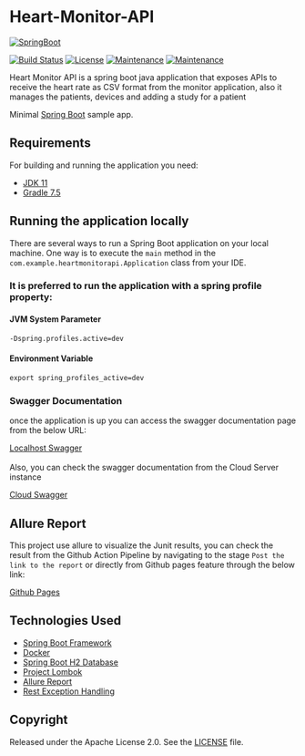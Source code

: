 # Heart-Monitor-API
[![SpringBoot](https://img.shields.io/badge/Spring_Boot-F2F4F9?style=for-the-badge&logo=spring-boot)](http://projects.spring.io/spring-boot/)

[![Build Status](https://github.com/princebayan/hearttmonitorapi/actions/workflows/heart-monitor-api-pipeline.yaml/badge.svg)](https://github.com/princebayan/transaction-engine/actions)
[![License](http://img.shields.io/:license-apache-blue.svg)](http://www.apache.org/licenses/LICENSE-2.0.html)
[![Maintenance](https://img.shields.io/badge/Maintained%3F-yes-green.svg)](https://GitHub.com/Naereen/StrapDown.js/graphs/commit-activity)
[![Maintenance](https://img.shields.io/badge/Docker-2CA5E0?style=for-the-badge&logo=docker&logoColor=white)](https://www.docker.com)

Heart Monitor API is a spring boot java application that exposes APIs to receive the heart rate as CSV 
format from the monitor application, also it manages the patients, devices and adding a study for 
a patient


Minimal [Spring Boot](http://projects.spring.io/spring-boot/) sample app.


## Requirements

For building and running the application you need:

- [JDK 11](https://www.oracle.com/java/technologies/javase/jdk11-archive-downloads.html)
- [Gradle 7.5](https://services.gradle.org/distributions/gradle-7.5-bin.zip)

## Running the application locally

There are several ways to run a Spring Boot application on your local machine. One way is to execute the `main` method in the `com.example.heartmonitorapi.Application` class from your IDE.

<h3>It is preferred to run the application with a spring profile property:</h3> 

<h4>JVM System Parameter</h4>

```shell
-Dspring.profiles.active=dev
```
<h4>Environment Variable</h4>

```shell
export spring_profiles_active=dev
```
<h3>Swagger Documentation</h3>
once the application is up you can access the swagger documentation page from the 
below URL:
<br>

[Localhost Swagger](http://localhost:8089/swagger-ui.html)
<br>
<br>
Also, you can check the swagger documentation from the Cloud Server instance
<br>

[Cloud Swagger](http://137.184.12.5:8089/swagger-ui.html)

## Allure Report
This project use allure to visualize the Junit results, you can check the result
from the Github Action Pipeline by navigating to the stage `Post the link to the report` 
or directly from Github pages feature through the below link:

[Github Pages](https://princebayan.github.io/hearttmonitorapi/)


## Technologies Used

- [Spring Boot Framework](http://projects.spring.io/spring-boot/)
- [Docker](https://www.docker.com)
- [Spring Boot H2 Database](https://www.baeldung.com/spring-boot-h2-database)
- [Project Lombok](https://projectlombok.org/)
- [Allure Report](https://qameta.io/allure-report/)
- [Rest Exception Handling](https://www.baeldung.com/exception-handling-for-rest-with-spring)


## Copyright

Released under the Apache License 2.0. See the [LICENSE](https://github.com/princebayan/hearttmonitorapi/blob/develop/LICENSE.txt) file.
